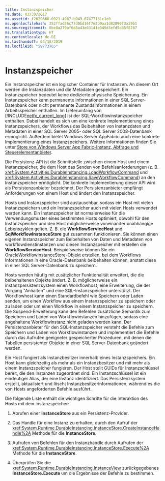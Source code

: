 ```yaml
---
title: Instanzspeicher
ms.date: 03/30/2017
ms.assetid: f2629668-0923-4987-b943-67477131c1e0
ms.openlocfilehash: 352ffad56c77d0bd16f7e3b9aa1d82090f3a29b1
ms.sourcegitcommit: 0be8a279af6d8a43e03141e349d3efd5d35f8767
ms.translationtype: HT
ms.contentlocale: de-DE
ms.lasthandoff: 04/18/2019
ms.locfileid: "59773765"
---
```

# <a name="instance-stores"></a>Instanzspeicher
Ein Instanzspeicher ist ein logischer Container für Instanzen. An diesem Ort werden die Instanzdaten und die Metadaten gespeichert. Ein Instanzspeicher bedeutet keine dedizierte physische Speicherung. Ein Instanzspeicher kann permanente Informationen in einer SQL Server-Datenbank oder nicht permanente Zustandsinformationen in einem Arbeitsspeicher enthalten. Im Lieferumfang von [!INCLUDE[netfx_current_long](../../../includes/netfx-current-long-md.md)] ist der SQL-Workflowinstanzspeicher enthalten. Dabei handelt es sich um eine konkrete Implementierung eines Instanzspeichers, der Workflows das Beibehalten von Instanzdaten und Metadaten in einer SQL Server 2005- oder SQL Server 2008-Datenbank ermöglicht. Außerdem bietet Windows Server AppFabric auch eine konkrete Implementierung eines Instanzspeichers. Weitere Informationen finden Sie unter [Store von Windows Server App Fabric-Instanz, Abfrage und Steuerelementanbieter](https://go.microsoft.com/fwlink/?LinkID=201201&clcid=0x409).  
  
 Die Persistenz-API ist die Schnittstelle zwischen einem Host und einem Instanzspeicher, die dem Host das Senden von Befehlsanforderungen (z. B. <xref:System.Activities.DurableInstancing.LoadWorkflowCommand> und <xref:System.Activities.DurableInstancing.SaveWorkflowCommand>) an den Instanzspeicher ermöglicht. Die konkrete Implementierung dieser API wird als Persistenzanbieter bezeichnet. Der Persistenzanbieter empfängt Anforderungen von einem Host und ändert den Instanzspeicher.  
  
 Hosts und Instanzspeicher sind austauschbar, sodass ein Host mit vielen Instanzspeichern und ein Instanzspeicher auch mit vielen Hosts verwendet werden kann. Ein Instanzspeicher ist normalerweise für die Verwendungsmuster eines bestimmten Hosts optimiert, obwohl für den Instanzspeicher und den Host möglicherweise voneinander unabhängige Lebenszyklen gelten. Z. B. die **WorkflowServiceHost** und **SqlWorkflowInstanceStore** gut zusammen funktionieren. Sie können einen eigenen Instanzspeicher zum Beibehalten von Daten und Metadaten von workflowdienstinstanzen und diesen Instanzspeicher mit erstellen die **WorkflowServiceHost**. Beispielsweise können Sie ein OracleWorkflowInstanceStore-Objekt erstellen, bei dem Workflows Informationen in eine Oracle-Datenbank beibehalten können, anstatt diese in einer SQL Server-Datenbank zu speichern.  
  
 Hosts werden häufig mit zusätzlicher Funktionalität erweitert, die die beibehaltenen Objekte ändert. Z. B. möglicherweise ein instanzpersistenzsystem einen Workflowhost, eine Erweiterung, die der Vorgang "Anhalten" und eine SQL-Instanzspeicher unterstützt.  Der Workflowhost kann einen Standardbefehl wie Speichern oder Laden senden, um einen Workflow aus einem Instanzspeicher zu speichern oder zu laden oder um einen Workflow in einem Instanzspeicher zu speichern. Die Suspend-Erweiterung kann den Befehlen zusätzliche Semantik zum Speichern und Laden von Workflowinstanzen hinzufügen, sodass eine angehaltene Workflowinstanz nicht geladen werden kann. Der Persistenzanbieter für den SQL-Instanzspeicher versteht die Befehle zum Speichern und Laden von Workflowinstanzen und implementiert die Befehle durch das Aufrufen geeigneter gespeicherter Prozeduren, mit denen die Tabellen persistenter Objekte in einer SQL Server-Datenbank geändert werden.  
  
 Ein Host fungiert als Instanzbesitzer innerhalb eines Instanzspeichers. Ein Host kann gleichzeitig als mehr als ein Instanzbesitzer und mit mehr als einem Instanzspeicher fungieren. Der Host stellt GUIDs für Instanzschlüssel bereit, die den Instanzen zugeordnet sind. Ein Instanzschlüssel ist ein eindeutiger Alias, der eine Instanz identifiziert. Das Persistenzsystem erstellt, aktualisiert und löscht Instanzbesitzerinformationen, während es die von Hosts angeforderten Befehle ausführt.  
  
 Die folgende Liste enthält die wichtigen Schritte für die Interaktion des Hosts mit dem Instanzspeicher:  
  
1. Abrufen einer **InstanceStore** aus ein Persistenz-Provider.  

2. Das Handle für eine Instanz zu erhalten, durch den Aufruf der <xref:System.Runtime.DurableInstancing.InstanceStore.CreateInstanceHandle%2A> Methode für die **InstanceStore**.  
  
3. Aufrufen von Befehlen für den Instanzhandle durch Aufrufen der <xref:System.Runtime.DurableInstancing.InstanceStore.Execute%2A> Methode für die **InstanceStore**.  
  
4. Überprüfen Sie die <xref:System.Runtime.DurableInstancing.InstanceView> zurückgegebenes **InstanceStore.Execute** um die Ergebnisse der Befehle zu bestimmen.
